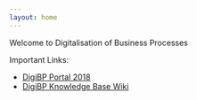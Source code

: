 ```yaml
---
layout: home
---
```


Welcome to Digitalisation of Business Processes

Important Links:
- [DigiBP Portal 2018](portal-2018)
- [DigiBP Knowledge Base Wiki](https://github.com/DigiBP/digibp-knowledge-base/wiki)
